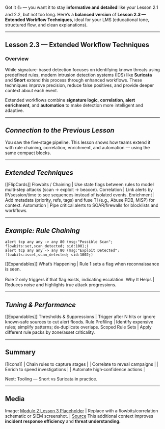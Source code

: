 Got it 👍 — you want it to stay **informative and detailed** like your Lesson 2.1 and 2.2, but not too long.
Here’s a **balanced version** of **Lesson 2.3 — Extended Workflow Techniques**, ideal for your LMS (educational tone, structured flow, and clean explanations).

---

## **Lesson 2.3 — Extended Workflow Techniques**

### **Overview**

While signature-based detection focuses on identifying known threats using predefined rules, modern intrusion detection systems (IDS) like **Suricata** and **Snort** extend this process through enhanced workflows. These techniques improve precision, reduce false positives, and provide deeper context about each event.

Extended workflows combine **signature logic**, **correlation**, **alert enrichment**, and **automation** to make detection more intelligent and adaptive.

---

## **_Connection to the Previous Lesson_**

You saw the five‑stage pipeline. This lesson shows how teams extend it with rule chaining, correlation, enrichment, and automation — using the same compact blocks.

---

## **_Extended Techniques_**

[[FlipCards]]
Flowbits / Chaining | Use state flags between rules to model multi‑step attacks (scan → exploit → beacon).
Correlation | Link alerts by IP/session/time to see sequences instead of isolated events.
Enrichment | Add metadata (priority, refs, tags) and fuse TI (e.g., AbuseIPDB, MISP) for context.
Automation | Pipe critical alerts to SOAR/firewalls for blocklists and workflows.

---

## **_Example: Rule Chaining_**

```
alert tcp any any -> any 80 (msg:"Possible Scan"; flowbits:set,scan_detected; sid:1001;)
alert tcp any any -> any 80 (msg:"Exploit Detected"; flowbits:isset,scan_detected; sid:1002;)
```

[[Expandables]]
What’s Happening | Rule 1 sets a flag when reconnaissance is seen.<br><br>Rule 2 only triggers if that flag exists, indicating escalation.
Why It Helps | Reduces noise and highlights true attack progressions.

---

## **_Tuning & Performance_**

[[Expandables]]
Thresholds & Suppressions | Trigger after N hits or ignore known‑safe sources to cut alert floods.
Rule Profiling | Identify expensive rules; simplify patterns; de‑duplicate overlaps.
Scoped Rule Sets | Apply different rule packs by zone/asset criticality.

---

## **Summary**

[[Icons]]
 | Chain rules to capture stages |
 | Correlate to reveal campaigns |
 | Enrich to speed investigations |
 | Automate high‑confidence actions |

Next: Tooling — Snort vs Suricata in practice.

---

## **Media**

Image: [Module 2 Lesson 3 Placeholder](https://placehold.co/960x540?text=Extended+Workflow)
| Replace with a flowbits/correlation schematic or SIEM screenshot. | [Source](https://placehold.co)
This additional context improves **incident response efficiency** and **threat understanding**.


